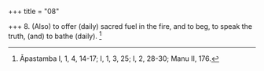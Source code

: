 +++
title = "08"

+++
8. (Also) to offer (daily) sacred fuel in the fire, and to beg, to speak the truth, (and) to bathe (daily). [^6] 


[^6]:  Āpastamba I, 1, 4, 14-17; I, 1, 3, 25; I, 2, 28-30; Manu II, 176.

